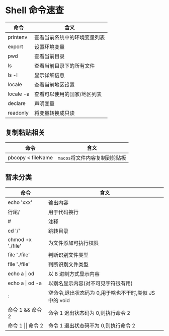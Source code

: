 # Shell 命令速查

| 命令      | 含义                         |
| --------- | ---------------------------- |
| printenv  | 查看当前系统中的环境变量列表 |
| export    | 设置环境变量                 |
| pwd       | 查看当前目录                 |
| ls        | 查看当前目录下的所有文件     |
| ls -l     | 显示详细信息                 |
| locale    | 查看当前地区设置             |
| locale -a | 查看可以使用的国家/地区列表  |
| declare   | 声明变量                     |
| readonly  | 将变量转换成只读             |

## 复制粘贴相关

| 命令              | 含义                          |
| ----------------- | ----------------------------- |
| pbcopy < fileName | `macos`将文件内容复制到剪贴板 |

## 暂未分类

| 命令               | 含义                                                   |
| ------------------ | ------------------------------------------------------ |
| echo 'xxx'         | 输出内容                                               |
| 行尾/              | 用于代码换行                                           |
| #                  | 注释                                                   |
| cd '/'             | 跳转目录                                               |
| chmod +x './file'  | 为文件添加可执行权限                                   |
| file './file'      | 判断识别文件类型                                       |
| file './file'      | 判断识别文件类型                                       |
| echo a \| od       | 以 8 进制方式显示内容                                  |
| echo a \| od -a    | 以别名显示内容(对不可见字符很有用)                     |
| :                  | 空命令,退出状态码为 0,用于啥也不干时,类似 JS 中的 void |
| 命令 1 && 命令 2   | 命令 1 退出状态码为 0,则执行命令 2                     |
| 命令 1 \|\| 命令 2 | 命令 1 退出状态码不为 0,则执行命令 2                   |
